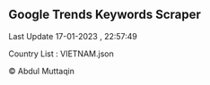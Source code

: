 

## Google Trends Keywords Scraper 
 
Last Update 17-01-2023 , 22:57:49

Country List :
VIETNAM.json



© Abdul Muttaqin 
